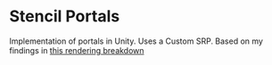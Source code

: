# Stencil Portals

Implementation of portals in Unity.
Uses a Custom SRP.
Based on my findings in [this rendering breakdown](https://docs.google.com/document/d/1LHPYsLO8YfwPQLLgAokjVDdtufuwKa7nnPRX3bM35zA/edit?usp=sharing)
